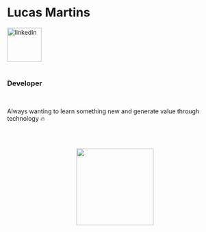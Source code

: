 
<div dsplay="inline-block">
 <h1 align="left">Lucas Martins</h1> 
  <a href="https://www.linkedin.com/in/lucas-martins-30823017b/">
    <img width="80px" src="https://upload.wikimedia.org/wikipedia/commons/thumb/0/01/LinkedIn_Logo.svg/1200px-LinkedIn_Logo.svg.png" alt="linkedin" style="vertical-align:top;">
  </a>
</div>

</br>

<div display="inline-block">
 <h3 align="left">Developer</h3>
</div>

</br>

Always wanting to learn something new and generate value through technology 🔥

</br>

##
<p align="center">
<a href="https://github.com/lucasmv2205">
<!--   <img height="180em" src="https://github-readme-stats.vercel.app/api?username=lucasmv2205&theme=dark&show_icons=true&count_private=true"/> -->
  <img height="180em" src="https://github-readme-stats-eight-theta.vercel.app/api/top-langs/?username=lucasmv2205&layout=compact&langs_count=8&theme=dark"/>
</a>
</p>

